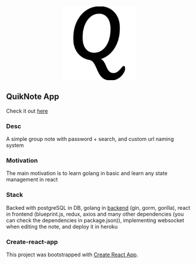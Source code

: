 <p align="center"><img src="https://raw.githubusercontent.com/rezkyal/QuickNote-FrontEnd/master/public/android-chrome-512x512.png" width="200"></p>

## QuikNote App

Check it out <a href="https://quiknote.herokuapp.com">here</a>

### Desc
A simple group note with password + search, and custom url naming system

### Motivation
The main motivation is to learn golang in basic and learn any state management in react

### Stack
Backed with postgreSQL in DB, golang in <a href="https://github.com/rezkyal/QuickNote-BackEnd">backend</a> (gin, gorm, gorilla), react in frontend (blueprint.js, redux, axios and many other dependencies (you can check the dependencies in package.json)), implementing websocket when editing the note, and deploy it in heroku

### Create-react-app
This project was bootstrapped with [Create React App](https://github.com/facebook/create-react-app).